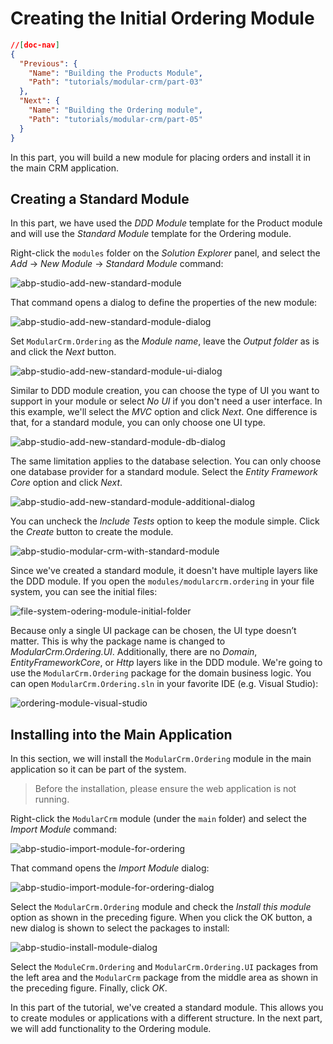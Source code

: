 # Creating the Initial Ordering Module

````json
//[doc-nav]
{
  "Previous": {
    "Name": "Building the Products Module",
    "Path": "tutorials/modular-crm/part-03"
  },
  "Next": {
    "Name": "Building the Ordering module",
    "Path": "tutorials/modular-crm/part-05"
  }
}
````

In this part, you will build a new module for placing orders and install it in the main CRM application.

## Creating a Standard Module

In this part, we have used the *DDD Module* template for the Product module and will use the *Standard Module* template for the Ordering module.

Right-click the `modules` folder on the *Solution Explorer* panel, and select the *Add* -> *New Module* -> *Standard Module* command:

![abp-studio-add-new-standard-module](images/abp-studio-add-new-standard-module.png)

That command opens a dialog to define the properties of the new module:

![abp-studio-add-new-standard-module-dialog](images/abp-studio-add-new-standard-module-dialog.png)

Set `ModularCrm.Ordering` as the *Module name*, leave the *Output folder* as is and click the *Next* button.

![abp-studio-add-new-standard-module-ui-dialog](images/abp-studio-add-new-standard-module-ui-dialog.png)

Similar to DDD module creation, you can choose the type of UI you want to support in your module or select *No UI* if you don't need a user interface. In this example, we'll select the *MVC* option and click *Next*. One difference is that, for a standard module, you can only choose one UI type.

![abp-studio-add-new-standard-module-db-dialog](images/abp-studio-add-new-standard-module-db-dialog.png)

The same limitation applies to the database selection. You can only choose one database provider for a standard module. Select the *Entity Framework Core* option and click *Next*.

![abp-studio-add-new-standard-module-additional-dialog](images/abp-studio-add-new-standard-module-additional-dialog.png)

You can uncheck the *Include Tests* option to keep the module simple. Click the *Create* button to create the module.

![abp-studio-modular-crm-with-standard-module](images/abp-studio-modular-crm-with-standard-module.png)

Since we've created a standard module, it doesn't have multiple layers like the DDD module. If you open the `modules/modularcrm.ordering` in your file system, you can see the initial files:

![file-system-odering-module-initial-folder](images/file-system-ordering-module-initial-folder.png)

Because only a single UI package can be chosen, the UI type doesn’t matter. This is why the package name is changed to *ModularCrm.Ordering.UI*. Additionally, there are no *Domain*, *EntityFrameworkCore*, or *Http* layers like in the DDD module. We're going to use the `ModularCrm.Ordering` package for the domain business logic. You can open `ModularCrm.Ordering.sln` in your favorite IDE (e.g. Visual Studio):

![ordering-module-visual-studio](images/ordering-module-visual-studio.png)

## Installing into the Main Application

In this section, we will install the `ModularCrm.Ordering` module in the main application so it can be part of the system.

> Before the installation, please ensure the web application is not running.

Right-click the `ModularCrm` module (under the `main` folder) and select the *Import Module* command:

![abp-studio-import-module-for-ordering](images/abp-studio-import-module-for-ordering.png)

That command opens the *Import Module* dialog:

![abp-studio-import-module-for-ordering-dialog](images/abp-studio-import-module-for-ordering-dialog.png)

Select the `ModularCrm.Ordering` module and check the *Install this module* option as shown in the preceding figure. When you click the OK button, a new dialog is shown to select the packages to install:

![abp-studio-install-module-dialog](images/abp-studio-install-module-dialog.png)

Select the `ModuleCrm.Ordering` and `ModularCrm.Ordering.UI` packages from the left area and the `ModularCrm` package from the middle area as shown in the preceding figure. Finally, click *OK*.

In this part of the tutorial, we've created a standard module. This allows you to create modules or applications with a different structure. In the next part, we will add functionality to the Ordering module.
